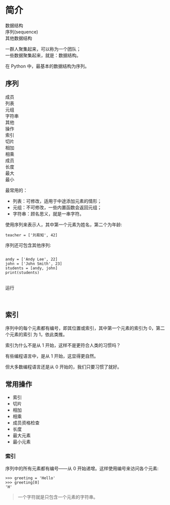 # 简介

<div class="bg-cyan-400/20 flex flex-col gap-2 p-1 mb-4">
    <div class="w-full text-center">数据结构</div>
    <div class="flex justify-start flex-col gap-2 bg-cyan-800/20 p-1">
        <div>序列(sequence)</div>
    </div>
    <div class="flex justify-start flex-col gap-2 bg-cyan-800/20 p-1">
        <div>其他数据结构</div>
    </div>
</div>

一群人聚集起来，可以称为一个团队；  
一些数据聚集起来，就是：数据结构。

在 Python 中，最基本的数据结构为序列。

## 序列

<div class="flex justify-start flex-col gap-2 bg-cyan-800/20 p-4">
    <div class="flex flex-start gap-4">
        <div class="w-12 ml-2">成员</div>
        <div class="w-12 bg-sky-500 rounded text-center">列表</div>
        <div class="w-12 bg-sky-500 rounded text-center">元组</div>
        <div class="w-16 bg-sky-500 rounded text-center">字符串</div>
        <div class="w-12 bg-sky-500 rounded text-center">其他</div>
    </div>
    <div class="flex flex-start gap-4 overflow-scroll">
        <div class="w-12 ml-2">操作</div>
        <div class="w-12 bg-green-500 rounded text-center">索引</div>
        <div class="w-12 bg-green-500 rounded text-center">切片</div>
        <div class="w-12 bg-green-500 rounded text-center">相加</div>
        <div class="w-12 bg-green-500 rounded text-center">相乘</div>
        <div class="w-12 bg-green-500 rounded text-center">成员</div>
        <div class="w-12 bg-green-500 rounded text-center">长度</div>
        <div class="w-12 bg-green-500 rounded text-center">最大</div>
        <div class="w-12 bg-green-500 rounded text-center">最小</div>
    </div>
</div>

最常用的：

- 列表：可修改，适用于中途添加元素的情形；
- 元组：不可修改，一些内置函数会返回元组；
- 字符串：顾名思义，就是一串字符。

使用序列来表示人，其中第一个元素为姓名，第二个为年龄:

```python3
teacher = ['刘易知', 42]
```

序列还可包含其他序列:

<div x-data>
<pre>
<code class="language-python3" x-ref="code">
andy = ['Andy Lee', 22]
john = ['John Smith', 23]
students = [andy, john]
print(students)
</code>
</pre>
    <div class="flex justify-end">
        <div class="btn" x-show="window.runner != undefined" x-on:click="$store.r1=window.runner($refs.code.innerText,'python')">运行</div>
    </div>
</div>

<div x-data x-show="$store.r1 != ''">
<pre>
    <code x-html="$store.r1" class="mt-2"></code>
</pre>
</div>

## 索引

序列中的每个元素都有编号，即其位置或索引，其中第一个元素的索引为 0，第二个元素的索引 为 1，依此类推。

索引为什么不是从 1 开始，这样不是更符合人类的习惯吗？

有些编程语言中，是从 1 开始，这显得更自然。

但大多数编程语言还是从 0 开始的，我们只要习惯了就好。

## 常用操作

- 索引
- 切片
- 相加
- 相乘
- 成员资格检查
- 长度
- 最大元素
- 最小元素

### 索引

序列中的所有元素都有编号——从 0 开始递增。这样使用编号来访问各个元素:

```
>>> greeting = 'Hello'
>>> greeting[0]
'H'
```

> 一个字符就是只包含一个元素的字符串。

<script>
window.document.addEventListener('alpine:init', () => {
    Alpine.store('r1', '')
    Alpine.store('r2', '')
    Alpine.store('r3', '')
})

window.Alpine.start()
</script>
